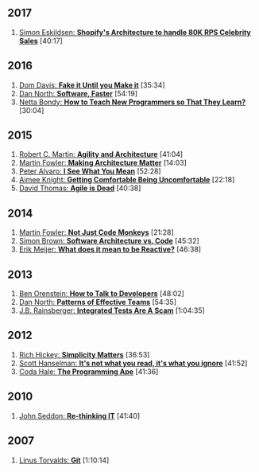 ## 2017 
1. [Simon Eskildsen: **Shopify's Architecture to handle 80K RPS Celebrity Sales**](https://www.youtube.com/watch?v=N8NWDHgWA28) [40:17]
## 2016
1. [Dom Davis: **Fake it Until you Make it**](http://www.infoq.com/presentations/impostor-syndrome) [35:34]
1. [Dan North: **Software, Faster**](https://www.youtube.com/watch?v=USc-yLHXNUg) [54:19]
1. [Netta Bondy: **How to Teach New Programmers so That They Learn?**](https://www.youtube.com/watch?v=_7vdburegkw) [30:04]

## 2015
1. [Robert C. Martin: **Agility and Architecture**](https://www.youtube.com/watch?v=0oGpWmS0aYQ) [41:04]
1. [Martin Fowler: **Making Architecture Matter**](https://www.youtube.com/watch?v=DngAZyWMGR0) [14:03]
1. [Peter Alvaro: **I See What You Mean**](https://www.youtube.com/watch?v=R2Aa4PivG0g) [52:28]
1. [Aimee Knight: **Getting Comfortable Being Uncomfortable**](https://www.youtube.com/watch?v=B22o_yeDE_s) [22:18]
1. [David Thomas: **Agile is Dead**](https://www.youtube.com/watch?v=a-BOSpxYJ9M) [40:38]

## 2014
1. [Martin Fowler: **Not Just Code Monkeys**](https://www.youtube.com/watch?v=4E3xfR6IBII) [21:28]
1. [Simon Brown: **Software Architecture vs. Code**](https://www.youtube.com/watch?v=GAFZcYlO5S0) [45:32]
1. [Erik Meijer: **What does it mean to be Reactive?**](https://www.youtube.com/watch?v=sTSQlYX5DU0) [46:38]

## 2013
1. [Ben Orenstein: **How to Talk to Developers**](https://www.youtube.com/watch?v=l9JXH7JPjR4) [48:02]
1. [Dan North: **Patterns of Effective Teams**](https://vimeo.com/68226771) [54:35]
1. [J.B. Rainsberger: **Integrated Tests Are A Scam**](https://vimeo.com/80533536) [1:04:35]

## 2012
1. [Rich Hickey: **Simplicity Matters**](https://www.youtube.com/watch?v=rI8tNMsozo0) [36:53]
1. [Scott Hanselman: **It's not what you read, it's what you ignore**](https://vimeo.com/39020426) [41:52]
1. [Coda Hale: **The Programming Ape**](https://www.youtube.com/watch?v=e_6gkfTomUQ) [41:36]

## 2010
1. [John Seddon: **Re-thinking IT**](https://vimeo.com/19122939) [41:40]

## 2007
1. [Linus Torvalds: **Git**](https://www.youtube.com/watch?v=4XpnKHJAok8) [1:10:14]
